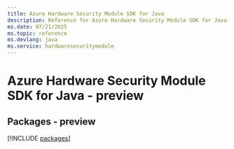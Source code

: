 ```yaml
---
title: Azure Hardware Security Module SDK for Java
description: Reference for Azure Hardware Security Module SDK for Java
ms.date: 07/21/2025
ms.topic: reference
ms.devlang: java
ms.service: hardwaresecuritymodule
---
```

# Azure Hardware Security Module SDK for Java - preview
## Packages - preview
[!INCLUDE [packages](hardware-security-module-index.md)]